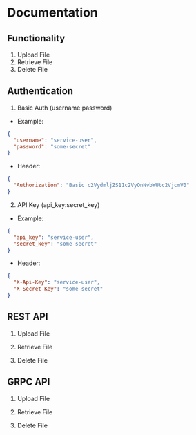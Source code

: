 # Documentation

## Functionality
1. Upload File
2. Retrieve File
3. Delete File

## Authentication
1. Basic Auth (username:password)
- Example:
```json
{
  "username": "service-user",
  "password": "some-secret"
}
```

- Header:
```json
{
  "Authorization": "Basic c2VydmljZS11c2VyOnNvbWUtc2VjcmV0"
}
```

2. API Key (api_key:secret_key)
- Example:
```json
{
  "api_key": "service-user",
  "secret_key": "some-secret"
}
```

- Header:
```json
{
  "X-Api-Key": "service-user",
  "X-Secret-Key": "some-secret"
}
```

## REST API
1. Upload File

2. Retrieve File

3. Delete File


## GRPC API
1. Upload File

2. Retrieve File

3. Delete File
